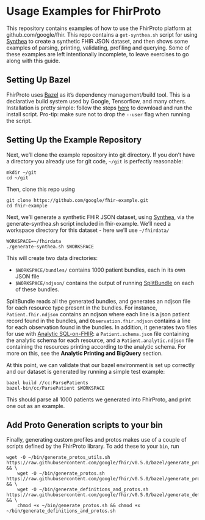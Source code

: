 
# Usage Examples for FhirProto
This repository contains examples of how to use the FhirProto platform at github.com/google/fhir. This repo contains a <code>get-synthea.<span></span>sh</code> script for using [Synthea](https://github.com/synthetichealth/synthea) to create a synthetic FHIR JSON dataset, and then shows some examples of parsing, printing, validating, profiling and querying. Some of these examples are left intentionally incomplete, to leave exercises to go along with this guide.
## Setting Up Bazel

FhirProto uses [Bazel](https://bazel.build/) as it’s dependency management/build tool. This is a declarative build system used by Google, Tensorflow, and many others. Installation is pretty simple: follow the steps [here](https://docs.bazel.build/versions/master/install.html) to download and run the install script. Pro-tip: make sure not to drop the `--user` flag when running the script.
## Setting Up the Example Repository

Next, we’ll clone the example repository into git directory. If you don’t have a directory you already use for git code, `~/git` is perfectly reasonable:
```
mkdir ~/git
cd ~/git
```
Then, clone this repo using

```
git clone https://github.com/google/fhir-example.git
cd fhir-example
```
  
Next, we’ll generate a synthetic FHIR JSON dataset, using [Synthea](https://github.com/synthetichealth/synthea), via the generate-synthea.sh script included in fhir-example. We’ll need a workspace directory for this dataset - here we’ll use `~/fhirdata/`

```
WORKSPACE=~/fhirdata
./generate-synthea.sh $WORKSPACE
```
This will create two data directories:

-   `$WORKSPACE/bundles/` contains 1000 patient bundles, each in its own JSON file
-   `$WORKSPACE/ndjson/` contains the output of running [SplitBundle](https://github.com/google/fhir/blob/master/java/src/main/java/com/google/fhir/examples/SplitBundleMain.java) on each of these bundles.
    

SplitBundle reads all the generated bundles, and generates an ndjson file for each resource type present in the bundles. For instance, `Patient.fhir.ndjson` contains an ndjson where each line is a json patient record found in the bundles, and `Observation.fhir.ndjson` contains a line for each observation found in the bundles. In addition, it generates two files for use with [Analytic SQL-on-FHIR](https://github.com/FHIR/sql-on-fhir/blob/master/sql-on-fhir.md): a `Patient.schema.json` file containing the analytic schema for each resource, and a `Patient.analytic.ndjson` file containing the resources printing according to the analytic schema. For more on this, see the <strong>Analytic Printing and BigQuery</strong> section.

At this point, we can validate that our bazel environment is set up correctly and our dataset is generated by running a simple test example:
```
bazel build //cc:ParsePatients
bazel-bin/cc/ParsePatient $WORKSPACE
```

This should parse all 1000 patients we generated into FhirProto, and print one out as an example.
## Add Proto Generation scripts to your bin
Finally, generating custom profiles and protos makes use of a couple of scripts defined by the FhirProto library. To add these to your `bin`, run
```
wget -O ~/bin/generate_protos_utils.sh https://raw.githubusercontent.com/google/fhir/v0.5.0/bazel/generate_protos_utils.sh && \
    wget -O ~/bin/generate_protos.sh https://raw.githubusercontent.com/google/fhir/v0.5.0/bazel/generate_protos.sh && \
    wget -O ~/bin/generate_definitions_and_protos.sh https://raw.githubusercontent.com/google/fhir/v0.5.0/bazel/generate_definitions_and_protos.sh && \
    chmod +x ~/bin/generate_protos.sh && chmod +x ~/bin/generate_definitions_and_protos.sh
```
